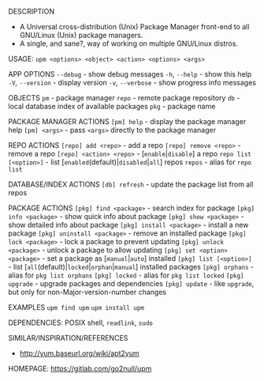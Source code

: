 DESCRIPTION
- A Universal cross-distribution (Unix) Package Manager front-end to all
GNU/Linux (Unix) package managers.
- A single, and sane?, way of working on multiple GNU/Linux distros.

USAGE: `upm <options> <object> <action> <options> <args>`

APP OPTIONS
`--debug`            - show debug messages
`-h`, `--help`       - show this help
`-V`, `--version`    - display version
`-v`, `--verbose`    - show progress info messages

OBJECTS
`pm`   - package manager
`repo` - remote package repository
`db`   - local database index of available packages
`pkg`  - package name

PACKAGE MANAGER ACTIONS
`[pm] help`   - display the package manager help
`[pm] <args>` - pass `<args>` directly to the package manager

REPO ACTIONS
`[repo] add <repo>`      - add a repo
`[repo] remove <repo>`   - remove a repo
`[repo] <action> <repo>` - [`enable`|`disable`] a repo
`repo list [<option>]`   - list [`enabled`(default)|`disabled`|`all`] repos
`repos`                  - alias for `repo list`

DATABASE/INDEX ACTIONS
`[db] refresh` - update the package list from all repos

PACKAGE ACTIONS
`[pkg] find <package>`         - search index for package
`[pkg] info <package>`         - show quick info about package
`[pkg] show <package>`         - show detailed info about package
`[pkg] install <package>`      - install a new package
`[pkg] uninstall <package>`    - remove an installed package
`[pkg] lock <package>`         - lock a package to prevent updating
`[pkg] unlock <package>`       - unlock a package to allow updating
`[pkg] set <option> <package>` - set a package as [`manual`|`auto`] installed
`[pkg] list [<option>]`        - list [`all`(default)|`locked`|`orphan`|`manual`] installed packages
`[pkg] orphans`                - alias for `pkg list orphans`
`[pkg] locked`                 - alias for `pkg list locked`
`[pkg] upgrade`                - upgrade packages and dependencies
`[pkg] update`                 - like `upgrade`, but only for non-Major-version-number changes

EXAMPLES
`upm find upm`
`upm install upm`

DEPENDENCIES: POSIX shell, `readlink`, `sudo`

SIMILAR/INSPIRATION/REFERENCES
- http://yum.baseurl.org/wiki/apt2yum

HOMEPAGE: https://gitlab.com/go2null/upm
